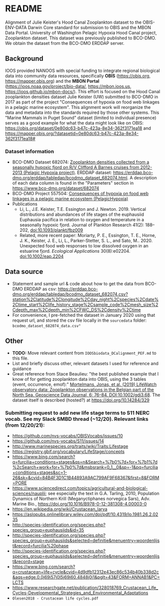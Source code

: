 # README

Alignment of Julie Keister's Hood Canal Zooplankton dataset to the OBIS-ENV-DATA Darwin Core standard for submission to OBIS and the MBON Data Portal. University of Washington Pelagic Hypoxia Hood Canal project, Zooplankton dataset. This dataset was previously published to BCO-DMO. We obtain the dataset from the BCO-DMO ERDDAP server.

## Background

IOOS provided NANOOS with special funding to integrate regional biological data into community data resources, specifically **OBIS** (https://obis.org, https://mapper.obis.org) and the **MBON Portal** (https://ioos.noaa.gov/project/bio-data/, https://mbon.ioos.us, https://ioos.github.io/mbon-docs/). This effort is focused on the Hood Canal zooplankton densities dataset Julie Keister (UW) submitted to BCO-DMO in 2017 as part of the project "Consequences of hypoxia on food web linkages in a pelagic marine ecosystem". This alignment work will reorganize the data and metadata into the standards required by those other systems. This "Marine Mammals in Puget Sound" dataset (limited to individual presence) serves as a good example for what the data might look like on OBIS: https://obis.org/dataset/0e80dc63-b47c-423a-8e34-362f3171ea18 and https://mapper.obis.org/?datasetid=0e80dc63-b47c-423a-8e34-362f3171ea18#

### Dataset information

- BCO-DMO Dataset 682074: [Zooplankton densities collected from a seasonally hypoxic fjord on R/V Clifford A Barnes cruises from 2012-2013 (Pelagic Hypoxia project)](https://www.bco-dmo.org/dataset/682074). ERDDAP dataset: https://erddap.bco-dmo.org/erddap/tabledap/bcodmo_dataset_682074.html. A description of each data column is found in the "Parameters" section in https://www.bco-dmo.org/dataset/682074
- BCO-DMO Project 557504: [Consequences of hypoxia on food web linkages in a pelagic marine ecosystem (PelagicHypoxia)](https://www.bco-dmo.org/project/557504)
- Publications
  - Li, L., J.E. Keister, T.E. Essington and J. Newton. 2019. Vertical distributions and abundances of life stages of the euphausiid Euphausia pacifica in relation to oxygen and temperature in a seasonally hypoxic fjord. Journal of Plankton Research 41(2): 188–202, [doi:10.1093/plankt/fbz009](https://doi.org/10.1093/plankt/fbz009)
  - Related, more recent paper: Moriarty, P. E.,  Essington, T. E.,  Horne, J. K.,  Keister, J. E.,  Li, L.,  Parker-Stetter, S. L., and  Sato, M..  2020.  Unexpected food web responses to low dissolved oxygen in an estuarine fjord. *Ecological Applications*  30(8):e02204. [doi:10.1002/eap.2204](https://doi.org/10.1002/eap.2204)

## Data source

- Statement and sample url & code about how to get the data from BCO-DMO ERDDAP as csv: https://erddap.bco-dmo.org/erddap/tabledap/bcodmo_dataset_682074.csv?station%2Clatitude%2Clongitude%2Cday_night%2Cspecies%2Cdate%2Ctime_start%2Clife_history_stage%2Csample_code%2Cmesh_size%2Cdepth_max%2Cdepth_min%2CFWC_DS%2Cdensity%2Ctime
- For convenience, I pre-fetched the dataset in January 2020 using that request url, and stored the csv file locally in the `sourcedata` folder: `bcodmo_dataset_682074_data.csv"`

## Other

- **TODO:** Move relevant content from `IOOSbiodata_DCalignment_PEF.md` to this file.
- List and briefly discuss other, relevant datasets I used for reference and guidance
- Great reference from Stace Beaulieu: "the best published example that I know of for getting zooplankton data into OBIS, using the 3 tables (event, occurrence, emof):" [Mortelmans, Jonas, et al. (2019) LifeWatch observatory data: Zooplankton
observations in the Belgian part of the North Sea. Geoscience Data Journal, 6: 76–84. DOI:10.1002/gdj3.68](https://doi.org/10.1002/gdj3.68). The dataset itself is described (hosted?) at https://doi.org/10.14284/329

### Submitting request to add new life stage terms to S11 NERC vocab. See my Slack SMBD thread (~12/20). Relevant links (from 12/20/21):

- https://github.com/nvs-vocabs/OBISVocabs/issues/10
- https://github.com/nvs-vocabs/S11/issues/14
- http://www.marinespecies.org/traits/wiki/Traits:Lifestage
- https://registry.gbif.org/vocabulary/LifeStage/concepts
- https://www.bing.com/search?q=furcilia+conditions+stages&qs=n&Search+%7b0%7d+for+%7b1%7d%2cSearch+work+for+%7b0%7d&msbsrank=0_1__0&sp=-1&pq=furcilia+conditions+stages&sc=1-26&sk=&cvid=84B4F3D1C1B44893A9AC799AF9F68367&first=8&FORM=PORE
- https://www.sciencedirect.com/topics/agricultural-and-biological-sciences/nauplii; see especially the text in G.A. Tarling, 2010, Population Dynamics of Northern Krill (Meganyctiphanes norvegica Sars), Adv. Marine Bio., https://doi.org/10.1016/B978-0-12-381308-4.00003-0
- https://en.wikipedia.org/wiki/Crustacean_larva
- https://aslopubs.onlinelibrary.wiley.com/doi/pdf/10.4319/lo.1981.26.2.0235
- http://species-identification.org/species.php?species_group=euphausiids&id=35
- http://species-identification.org/species.php?species_group=euphausiids&selected=definitie&menuentry=woordenlijst&record=furcilia%20phase
- http://species-identification.org/species.php?species_group=euphausiids&selected=definitie&menuentry=woordenlijst&record=stage
- https://www.bing.com/search?q=crustacean+life+cycle&cvid=4d9dfb12312e43ec86c534b40b338d2c&aqs=edge.0.0j69i57j0l5j69i60.4848j0j1&pglt=43&FORM=ANNAB1&PC=LCTS
- https://www.researchgate.net/publication/328018769_Crustacean_Life_Cycles-Developmental_Strategies_and_Environmental_Adaptations
- `Olesen2018 - Crustacean life cycles.pdf`
